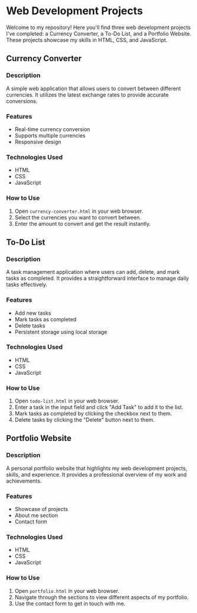 
# Web Development Projects

Welcome to my repository! Here you'll find three web development projects I've completed: a Currency Converter, a To-Do List, and a Portfolio Website. These projects showcase my skills in HTML, CSS, and JavaScript.

## Currency Converter

### Description
A simple web application that allows users to convert between different currencies. It utilizes the latest exchange rates to provide accurate conversions.

### Features
- Real-time currency conversion
- Supports multiple currencies
- Responsive design

### Technologies Used
- HTML
- CSS
- JavaScript

### How to Use
1. Open `currency-converter.html` in your web browser.
2. Select the currencies you want to convert between.
3. Enter the amount to convert and get the result instantly.

## To-Do List

### Description
A task management application where users can add, delete, and mark tasks as completed. It provides a straightforward interface to manage daily tasks effectively.

### Features
- Add new tasks
- Mark tasks as completed
- Delete tasks
- Persistent storage using local storage

### Technologies Used
- HTML
- CSS
- JavaScript

### How to Use
1. Open `todo-list.html` in your web browser.
2. Enter a task in the input field and click "Add Task" to add it to the list.
3. Mark tasks as completed by clicking the checkbox next to them.
4. Delete tasks by clicking the "Delete" button next to them.

## Portfolio Website

### Description
A personal portfolio website that highlights my web development projects, skills, and experience. It provides a professional overview of my work and achievements.

### Features
- Showcase of projects
- About me section
- Contact form

### Technologies Used
- HTML
- CSS
- JavaScript

### How to Use
1. Open `portfolio.html` in your web browser.
2. Navigate through the sections to view different aspects of my portfolio.
3. Use the contact form to get in touch with me.


